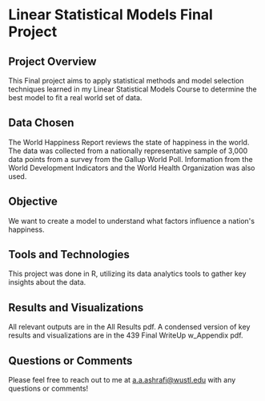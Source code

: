 # Linear Statistical Models Final Project

## Project Overview
This Final project aims to apply statistical methods and model selection techniques learned in my Linear Statistical Models Course to determine the best model to fit a real world set of data. 

## Data Chosen
The World Happiness Report reviews the state of happiness in the world. The data was collected from a nationally representative sample of 3,000 data points from a survey from the Gallup World Poll. Information from the World Development Indicators and the World Health Organization was also used. 

## Objective 
We want to create a model to understand what factors influence a nation's happiness. 

## Tools and Technologies
This project was done in R, utilizing its data analytics tools to gather key insights about the data. 

## Results and Visualizations 
All relevant outputs are in the All Results pdf. A condensed version of key results and visualizations are in the 439 Final WriteUp w_Appendix pdf. 

## Questions or Comments 
Please feel free to reach out to me at a.a.ashrafi@wustl.edu with any questions or comments! 
